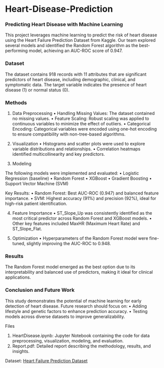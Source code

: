 # Heart-Disease-Prediction


### Predicting Heart Disease with Machine Learning

This project leverages machine learning to predict the risk of heart disease using the Heart Failure Prediction Dataset from Kaggle. Our team explored several models and identified the Random Forest algorithm as the best-performing model, achieving an AUC-ROC score of 0.947.

### Dataset

The dataset contains 918 records with 11 attributes that are significant predictors of heart disease, including demographic, clinical, and symptomatic data. The target variable indicates the presence of heart disease (1) or normal status (0).

### Methods

1. Data Preprocessing
	•	Handling Missing Values: The dataset contained no missing values.
	•	Feature Scaling: Robust scaling was applied to continuous variables to minimize the effect of outliers.
	•	Categorical Encoding: Categorical variables were encoded using one-hot encoding to ensure compatibility with non-tree-based algorithms.

2. Visualization
	•	Histograms and scatter plots were used to explore variable distributions and relationships.
	•	Correlation heatmaps identified multicollinearity and key predictors.

3. Modeling

The following models were implemented and evaluated:
	•	Logistic Regression (baseline)
	•	Random Forest
	•	XGBoost
	•	Gradient Boosting
	•	Support Vector Machine (SVM)

Key Results:
	•	Random Forest: Best AUC-ROC (0.947) and balanced feature importance.
	•	SVM: Highest accuracy (91%) and precision (92%), ideal for high-risk patient identification.

4. Feature Importance
	•	ST_Slope_Up was consistently identified as the most critical predictor across Random Forest and XGBoost models.
	•	Other key features included MaxHR (Maximum Heart Rate) and ST_Slope_Flat.

5. Optimization
	•	Hyperparameters of the Random Forest model were fine-tuned, slightly improving the AUC-ROC to 0.948.

### Results

The Random Forest model emerged as the best option due to its interpretability and balanced use of predictors, making it ideal for clinical applications.

### Conclusion and Future Work

This study demonstrates the potential of machine learning for early detection of heart disease. Future research should focus on:
	•	Adding lifestyle and genetic factors to enhance prediction accuracy.
	•	Testing models across diverse datasets to improve generalizability.

Files

1.	HeartDisease.ipynb: Jupyter Notebook containing the code for data preprocessing, visualization, modeling, and evaluation.
2.	Report.pdf: Detailed report describing the methodology, results, and insights.


  Dataset: [Heart Failure Prediction Dataset](https://www.kaggle.com/datasets/fedesoriano/heart-failure-prediction/data "Heart Failure Prediction Dataset")
 

